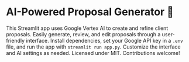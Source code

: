 # AI-Powered Proposal Generator 🌟

This Streamlit app uses Google Vertex AI to create and refine client proposals. Easily generate, review, and edit proposals through a user-friendly interface. Install dependencies, set your Google API key in a `.env` file, and run the app with `streamlit run app.py`. Customize the interface and AI settings as needed. Licensed under MIT. Contributions welcome!
